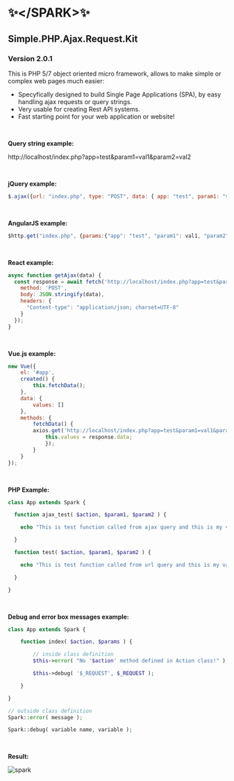  # ✨&lt;/SPARK&gt;✨
 ## **Simple.PHP.Ajax.Request.Kit**
 ### **Version 2.0.1**

This is PHP 5/7 object oriented micro framework, allows to make simple or complex web pages much easier:
* Specyfically designed to build Single Page Applications (SPA), by easy handling ajax requests or query strings.
* Very usable for creating Rest API systems. 
* Fast starting point for your web application or website!

<br/>

<strong>Query string example:</strong>

http://localhost/index.php?app=test&param1=val1&param2=val2

<br/>

<strong>jQuery example:</strong>

```javascript
$.ajax({url: "index.php", type: "POST", data: { app: "test", param1: "val1", param2: "val2" }, success: function(data) {...}});
```

<br/>

<strong>AngularJS example:</strong>

```javascript
$http.get("index.php", {params:{"app": "test", "param1": val1, "param2": val2}}).then(function (response) {...})
```

<br/>

<strong>React example:</strong>

```javascript
async function getAjax(data) {
  const response = await fetch('http://localhost/index.php?app=test&param1=val1&param2=val2', {
    method: 'POST',
    body: JSON.stringify(data),
    headers: {
      "Content-type": "application/json; charset=UTF-8"
    }
  });
}
```

<br/>

<strong>Vue.js example:</strong>

```javascript
new Vue({
    el: '#app',
    created() {
        this.fetchData();	
    },
    data: {
        values: []
    },
    methods: {
        fetchData() {
        axios.get('http://localhost/index.php?app=test&param1=val1&param2=val2').then(response => {
            this.values = response.data;
            });
        }
    }
});
```

<br/>

<strong>PHP Example:</strong>

```php  
class App extends Spark {

  function ajax_test( $action, $param1, $param2 ) {

    echo "This is test function called from ajax query and this is my values $param1 $param2";

  }

  function test( $action, $param1, $param2 ) {

    echo "This is test function called from url query and this is my values $param1 $param2";

  }

}
```

<br/>

<strong>Debug and error box messages example:</strong>

```php
class App extends Spark {

    function index( $action, $params ) {

        // inside class definition
        $this->error( "No '$action' method defined in Action class!" );

        $this->debug( '$_REQUEST', $_REQUEST );

    }

}

// outside class definition
Spark::error( message );

Spark::debug( variable name, variable );
```

<br/>

<strong>Result:</strong>

![spark](https://user-images.githubusercontent.com/429627/85475800-fa864400-b5b6-11ea-8fdc-c29d82f597bd.png)